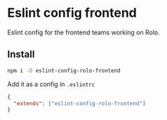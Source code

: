 # Eslint config frontend

Eslint config for the frontend teams working on Rolo.

## Install

```bash
npm i -D eslint-config-rolo-frontend
```

Add it as a config in `.eslintrc`

```json
{
  "extends": ["eslint-config-rolo-frontend"]
}
```
